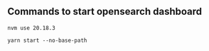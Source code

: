 ## Commands to start opensearch dashboard
```shell
nvm use 20.18.3
```

```shell
yarn start --no-base-path 
```
